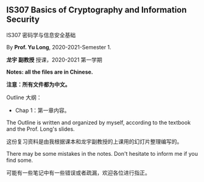 ## IS307 Basics of Cryptography and Information Security

IS307 密码学与信息安全基础

By **Prof. Yu Long**, 2020-2021-Semester 1.

**龙宇 副教授** 授课，2020-2021 第一学期

**Notes: all the files are in Chinese.**

**注意：所有文件都为中文。** 

Outline 大纲：

- Chap 1：第一章内容。

The Outline is written and organized by myself, according to the textbook and the Prof. Long's slides.

这份复习资料是由我根据课本和龙宇副教授的上课用的幻灯片整理编写的。

There may be some mistakes in the notes. Don't hesitate to inform me if you find some.

可能有一些笔记中有一些错误或者疏漏，欢迎各位进行指正。

